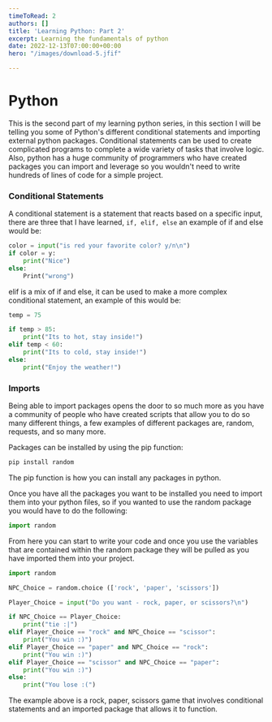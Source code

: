 ```yaml
---
timeToRead: 2
authors: []
title: 'Learning Python: Part 2'
excerpt: Learning the fundamentals of python
date: 2022-12-13T07:00:00+00:00
hero: "/images/download-5.jfif"

---
```

# Python

This is the second part of my learning python series, in this section I will be telling you some of Python's different conditional statements and importing external python packages. Conditional statements can be used to create complicated programs to complete a wide variety of tasks that involve logic. Also, python has a huge community of programmers who have created packages you can import and leverage so you wouldn't need to write hundreds of lines of code for a simple project.

### Conditional Statements

A conditional statement is a statement that reacts based on a specific input, there are three that I have learned, `if, elif, else` an example of if and else would be:

```python
color = input("is red your favorite color? y/n\n")
if color = y:
	print("Nice")
else:
	Print("wrong")
```

elif is a mix of if and else, it can be used to make a more complex conditional statement, an example of this would be:

```python
temp = 75

if temp > 85:
	print("Its to hot, stay inside!")
elif temp < 60:
	print("Its to cold, stay inside!")
else:
	print("Enjoy the weather!")
```

### Imports

Being able to import packages opens the door to so much more as you have a community of people who have created scripts that allow you to do so many different things, a few examples of different packages are, random, requests, and so many more.

Packages can be installed by using the pip function:

```python
pip install random
```

The pip function is how you can install any packages in python.

Once you have all the packages you want to be installed you need to import them into your python files, so if you wanted to use the random package you would have to do the following:

```python
import random 
```

From here you can start to write your code and once you use the variables that are contained within the random package they will be pulled as you have imported them into your project.

```python
import random

NPC_Choice = random.choice (['rock', 'paper', 'scissors'])

Player_Choice = input("Do you want - rock, paper, or scissors?\n")

if NPC_Choice == Player_Choice:
	print("tie :|")
elif Player_Choice == "rock" and NPC_Choice == "scissor":
    print("You win :)")
elif Player_Choice == "paper" and NPC_Choice == "rock":
    print("You win :)")
elif Player_Choice == "scissor" and NPC_Choice == "paper":
    print("You win :)")
else:
    print("You lose :(")
```

The example above is a rock, paper, scissors game that involves conditional statements and an imported package that allows it to function. 